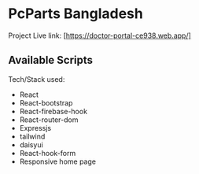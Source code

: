 #  PcParts Bangladesh

Project Live link: [https://doctor-portal-ce938.web.app/]

## Available Scripts
Tech/Stack used:
* React
* React-bootstrap
* React-firebase-hook
* React-router-dom
* Expressjs
* tailwind
* daisyui
* React-hook-form
* Responsive home page
